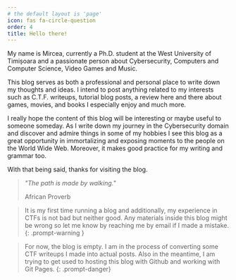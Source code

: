 ```yaml
---
# the default layout is 'page'
icon: fas fa-circle-question
order: 4
title: Hello there!
---
```


My name is Mircea, currently a Ph.D. student at the West University of Timișoara and a passionate person about Cybersecurity, Computers and Computer Science, Video Games and Music. 

This blog serves as both a professional and personal place to write down my thoughts and ideas. I intend to post anything related to my interests such as C.T.F. writeups, tutorial blog posts, a review here and there about games, movies, and books I especially enjoy and much more.

I really hope the content of this blog will be interesting or maybe useful to someone someday. As I write down my journey in the Cybersecurity domain and discover and admire things in some of my hobbies I see this blog as a great opportunity in immortalizing and exposing moments to the people on the World Wide Web. Moreover, it makes good practice for my writing and grammar too.

With that being said, thanks for visiting the blog.
> _"The path is made by walking."_
>
> African Proverb

> It is my first time running a blog and additionally, my experience in CTFs is not bad but neither good. Any materials inside this blog might be wrong so let me know by reaching me by email if I made a mistake.
{: .prompt-warning }

> For now, the blog is empty. I am in the process of converting some CTF writeups I made into actual posts. Also in the meantime, I am trying to get used to hosting this blog with Github and working with Git Pages.
{: .prompt-danger}